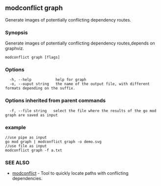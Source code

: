 ## modconflict graph

Generate images of potentially conflicting dependency routes.

### Synopsis

Generate images of potentially conflicting dependency routes,depends on graphviz.

```
modconflict graph [flags]
```

### Options

```
  -h, --help           help for graph
  -o, --ouput string   the name of the output file, with different formats depending on the suffix.
```

### Options inherited from parent commands

```
  -f, --file string   select the file where the results of the go mod graph are saved as input
```

### example
```shell
//use pipe as input
go mod graph | modconflict graph -o demo.svg
//use file as input
modconflict graph -f a.txt
```

### SEE ALSO

* [modconflict](modconflict.md)	 - Tool to quickly locate paths with conflicting dependencies.